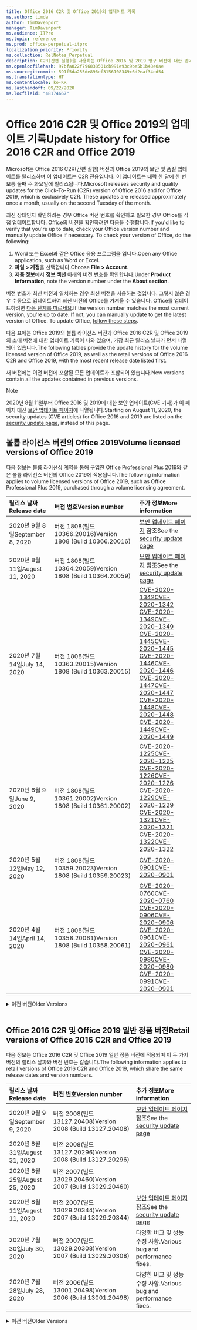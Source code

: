 ```yaml
---
title: Office 2016 C2R 및 Office 2019의 업데이트 기록
ms.author: timda
author: TimDavenport
manager: TimDavenport
ms.audience: ITPro
ms.topic: reference
ms.prod: office-perpetual-itpro
localization_priority: Priority
ms.collection: RelNotes_Perpetual
description: C2R(간편 실행)을 사용하는 Office 2016 및 2019 영구 버전에 대한 업데이트 기록을 IT 전문가에게 제공합니다.
ms.openlocfilehash: 97bfa022f796838501cb991e93c9be5b1b48e0ae
ms.sourcegitcommit: 591f5da255de896ef3156108349c6d2eaf34ed54
ms.translationtype: HT
ms.contentlocale: ko-KR
ms.lasthandoff: 09/22/2020
ms.locfileid: "48174667"
---
```

# <a name="update-history-for-office-2016-c2r-and-office-2019"></a><span data-ttu-id="e74b0-103">Office 2016 C2R 및 Office 2019의 업데이트 기록</span><span class="sxs-lookup"><span data-stu-id="e74b0-103">Update history for Office 2016 C2R and Office 2019</span></span>

<span data-ttu-id="e74b0-p101">Microsoft는 Office 2016 C2R(간편 실행) 버전과 Office 2019의 보안 및 품질 업데이트를 릴리스하며 이 업데이트는 C2R 전용입니다. 이 업데이트는 대략 한 달에 한 번 보통 둘째 주 화요일에 릴리스됩니다.</span><span class="sxs-lookup"><span data-stu-id="e74b0-p101">Microsoft releases security and quality updates for the Click-To-Run (C2R) version of Office 2016 and for Office 2019, which is exclusively C2R. These updates are released approximately once a month, usually on the second Tuesday of the month.</span></span>

<span data-ttu-id="e74b0-p102">최신 상태인지 확인하려는 경우 Office 버전 번호를 확인하고 필요한 경우 Office를 직접 업데이트합니다. Office의 버전을 확인하려면 다음을 수행합니다.</span><span class="sxs-lookup"><span data-stu-id="e74b0-p102">If you'd like to verify that you're up to date, check your Office version number and manually update Office if necessary. To check your version of Office, do the following:</span></span>

  1.    <span data-ttu-id="e74b0-108">Word 또는 Excel과 같은 Office 응용 프로그램을 엽니다.</span><span class="sxs-lookup"><span data-stu-id="e74b0-108">Open any Office application, such as Word or Excel.</span></span>
  2.    <span data-ttu-id="e74b0-109">**파일 > 계정**을 선택합니다.</span><span class="sxs-lookup"><span data-stu-id="e74b0-109">Choose **File > Account**.</span></span>
  3.    <span data-ttu-id="e74b0-110">**제품 정보**에서 **정보 섹션** 아래의 버전 번호를 확인합니다.</span><span class="sxs-lookup"><span data-stu-id="e74b0-110">Under **Product Information**, note the version number under the **About section**.</span></span>

<span data-ttu-id="e74b0-p103">버전 번호가 최신 버전과 일치하는 경우 최신 버전을 사용하는 것입니다. 그렇지 않은 경우 수동으로 업데이트하여 최신 버전의 Office를 가져올 수 있습니다. Office를 업데이트하려면 [다음 단계를 따르세요](https://support.office.com/article/2ab296f3-7f03-43a2-8e50-46de917611c5).</span><span class="sxs-lookup"><span data-stu-id="e74b0-p103">If the version number matches the most current version, you're up to date. If not, you can manually update to get the latest version of Office. To update Office, [follow these steps](https://support.office.com/article/2ab296f3-7f03-43a2-8e50-46de917611c5).</span></span>


<span data-ttu-id="e74b0-114">다음 표에는 Office 2019의 볼륨 라이선스 버전과 Office 2016 C2R 및 Office 2019의 소매 버전에 대한 업데이트 기록이 나와 있으며, 가장 최근 릴리스 날짜가 먼저 나열되어 있습니다.</span><span class="sxs-lookup"><span data-stu-id="e74b0-114">The following tables provide the update history for the volume licensed version of Office 2019, as well as the retail versions of Office 2016 C2R and Office 2019, with the most recent release date listed first.</span></span>

<span data-ttu-id="e74b0-115">새 버전에는 이전 버전에 포함된 모든 업데이트가 포함되어 있습니다.</span><span class="sxs-lookup"><span data-stu-id="e74b0-115">New versions contain all the updates contained in previous versions.</span></span>


 > [!NOTE]
> <span data-ttu-id="e74b0-116">2020년 8월 11일부터 Office 2016 및 2019에 대한 보안 업데이트(CVE 기사)가 이 페이지 대신 [ 보안 업데이트 페이지](https://docs.microsoft.com/officeupdates/microsoft365-apps-security-updates)에 나열됩니다.</span><span class="sxs-lookup"><span data-stu-id="e74b0-116">Starting on August 11, 2020, the security updates (CVE articles) for Office 2016 and 2019 are listed on the [security update page](https://docs.microsoft.com/officeupdates/microsoft365-apps-security-updates), instead of this page.</span></span> 


## <a name="volume-licensed-versions-of-office-2019"></a><span data-ttu-id="e74b0-117">볼륨 라이선스 버전의 Office 2019</span><span class="sxs-lookup"><span data-stu-id="e74b0-117">Volume licensed versions of Office 2019</span></span>
<span data-ttu-id="e74b0-118">다음 정보는 볼륨 라이선싱 계약을 통해 구입한 Office Professional Plus 2019와 같은 볼륨 라이선스 버전의 Office 2019에 적용됩니다.</span><span class="sxs-lookup"><span data-stu-id="e74b0-118">The following information applies to volume licensed versions of Office 2019, such as Office Professional Plus 2019, purchased through a volume licensing agreement.</span></span>

[//]: # (VL 테이블 시작 제거 안 함)


|<span data-ttu-id="e74b0-120">**릴리스 날짜**</span><span class="sxs-lookup"><span data-stu-id="e74b0-120">**Release date**</span></span>|<span data-ttu-id="e74b0-121">**버전 번호**</span><span class="sxs-lookup"><span data-stu-id="e74b0-121">**Version number**</span></span>|<span data-ttu-id="e74b0-122">**추가 정보**</span><span class="sxs-lookup"><span data-stu-id="e74b0-122">**More information**</span></span>|
|:-----|:-----|:-----|
|<span data-ttu-id="e74b0-123">2020년 9월 8일</span><span class="sxs-lookup"><span data-stu-id="e74b0-123">September 8, 2020</span></span>|<span data-ttu-id="e74b0-124">버전 1808(빌드 10366.20016)</span><span class="sxs-lookup"><span data-stu-id="e74b0-124">Version 1808 (Build 10366.20016)</span></span>|<span data-ttu-id="e74b0-125">[보안 업데이트 페이지](https://docs.microsoft.com/officeupdates/microsoft365-apps-security-updates) 참조</span><span class="sxs-lookup"><span data-stu-id="e74b0-125">See the [security update page](https://docs.microsoft.com/officeupdates/microsoft365-apps-security-updates)</span></span> |
|<span data-ttu-id="e74b0-126">2020년 8월 11일</span><span class="sxs-lookup"><span data-stu-id="e74b0-126">August 11, 2020</span></span>|<span data-ttu-id="e74b0-127">버전 1808(빌드 10364.20059)</span><span class="sxs-lookup"><span data-stu-id="e74b0-127">Version 1808 (Build 10364.20059)</span></span>|<span data-ttu-id="e74b0-128">[보안 업데이트 페이지](https://docs.microsoft.com/officeupdates/microsoft365-apps-security-updates) 참조</span><span class="sxs-lookup"><span data-stu-id="e74b0-128">See the [security update page](https://docs.microsoft.com/officeupdates/microsoft365-apps-security-updates)</span></span> |
|<span data-ttu-id="e74b0-129">2020년 7월 14일</span><span class="sxs-lookup"><span data-stu-id="e74b0-129">July 14, 2020</span></span>   |<span data-ttu-id="e74b0-130">버전 1808(빌드 10363.20015)</span><span class="sxs-lookup"><span data-stu-id="e74b0-130">Version 1808 (Build 10363.20015)</span></span>  |[<span data-ttu-id="e74b0-131">CVE-2020-1342</span><span class="sxs-lookup"><span data-stu-id="e74b0-131">CVE-2020-1342</span></span>](https://portal.msrc.microsoft.com/en-US/security-guidance/advisory/CVE-2020-1342) <br/>[<span data-ttu-id="e74b0-132">CVE-2020-1349</span><span class="sxs-lookup"><span data-stu-id="e74b0-132">CVE-2020-1349</span></span>](https://portal.msrc.microsoft.com/en-US/security-guidance/advisory/CVE-2020-1349) <br/>[<span data-ttu-id="e74b0-133">CVE-2020-1445</span><span class="sxs-lookup"><span data-stu-id="e74b0-133">CVE-2020-1445</span></span>](https://portal.msrc.microsoft.com/en-US/security-guidance/advisory/CVE-2020-1445) <br/>[<span data-ttu-id="e74b0-134">CVE-2020-1446</span><span class="sxs-lookup"><span data-stu-id="e74b0-134">CVE-2020-1446</span></span>](https://portal.msrc.microsoft.com/en-US/security-guidance/advisory/CVE-2020-1446) <br/>[<span data-ttu-id="e74b0-135">CVE-2020-1447</span><span class="sxs-lookup"><span data-stu-id="e74b0-135">CVE-2020-1447</span></span>](https://portal.msrc.microsoft.com/en-US/security-guidance/advisory/CVE-2020-1447) <br/>[<span data-ttu-id="e74b0-136">CVE-2020-1448</span><span class="sxs-lookup"><span data-stu-id="e74b0-136">CVE-2020-1448</span></span>](https://portal.msrc.microsoft.com/en-US/security-guidance/advisory/CVE-2020-1448) <br/>[<span data-ttu-id="e74b0-137">CVE-2020-1449</span><span class="sxs-lookup"><span data-stu-id="e74b0-137">CVE-2020-1449</span></span>](https://portal.msrc.microsoft.com/en-US/security-guidance/advisory/CVE-2020-1449) <br/>|
|<span data-ttu-id="e74b0-138">2020년 6월 9일</span><span class="sxs-lookup"><span data-stu-id="e74b0-138">June 9, 2020</span></span>   |<span data-ttu-id="e74b0-139">버전 1808(빌드 10361.20002)</span><span class="sxs-lookup"><span data-stu-id="e74b0-139">Version 1808 (Build 10361.20002)</span></span>  |[<span data-ttu-id="e74b0-140">CVE-2020-1225</span><span class="sxs-lookup"><span data-stu-id="e74b0-140">CVE-2020-1225</span></span>](https://portal.msrc.microsoft.com/en-US/security-guidance/advisory/CVE-2020-1225) <br/> [<span data-ttu-id="e74b0-141">CVE-2020-1226</span><span class="sxs-lookup"><span data-stu-id="e74b0-141">CVE-2020-1226</span></span>](https://portal.msrc.microsoft.com/en-US/security-guidance/advisory/CVE-2020-1226) <br/>[<span data-ttu-id="e74b0-142">CVE-2020-1229</span><span class="sxs-lookup"><span data-stu-id="e74b0-142">CVE-2020-1229</span></span>](https://portal.msrc.microsoft.com/en-US/security-guidance/advisory/CVE-2020-1229) <br/>[<span data-ttu-id="e74b0-143">CVE-2020-1321</span><span class="sxs-lookup"><span data-stu-id="e74b0-143">CVE-2020-1321</span></span>](https://portal.msrc.microsoft.com/en-US/security-guidance/advisory/CVE-2020-1321) <br/>[<span data-ttu-id="e74b0-144">CVE-2020-1322</span><span class="sxs-lookup"><span data-stu-id="e74b0-144">CVE-2020-1322</span></span>](https://portal.msrc.microsoft.com/en-US/security-guidance/advisory/CVE-2020-1322) <br/>|
|<span data-ttu-id="e74b0-145">2020년 5월 12일</span><span class="sxs-lookup"><span data-stu-id="e74b0-145">May 12, 2020</span></span>   |<span data-ttu-id="e74b0-146">버전 1808(빌드 10359.20023)</span><span class="sxs-lookup"><span data-stu-id="e74b0-146">Version 1808 (Build 10359.20023)</span></span>  |[<span data-ttu-id="e74b0-147">CVE-2020-0901</span><span class="sxs-lookup"><span data-stu-id="e74b0-147">CVE-2020-0901</span></span>](https://portal.msrc.microsoft.com/en-US/security-guidance/advisory/CVE-2020-0901) <br/> |
|<span data-ttu-id="e74b0-148">2020년 4월 14일</span><span class="sxs-lookup"><span data-stu-id="e74b0-148">April 14, 2020</span></span>   |<span data-ttu-id="e74b0-149">버전 1808(빌드 10358.20061)</span><span class="sxs-lookup"><span data-stu-id="e74b0-149">Version 1808 (Build 10358.20061)</span></span>  |[<span data-ttu-id="e74b0-150">CVE-2020-0760</span><span class="sxs-lookup"><span data-stu-id="e74b0-150">CVE-2020-0760</span></span>](https://portal.msrc.microsoft.com/en-US/security-guidance/advisory/CVE-2020-0760) <br/> [<span data-ttu-id="e74b0-151">CVE-2020-0906</span><span class="sxs-lookup"><span data-stu-id="e74b0-151">CVE-2020-0906</span></span>](https://portal.msrc.microsoft.com/en-US/security-guidance/advisory/CVE-2020-0906) <br/> [<span data-ttu-id="e74b0-152">CVE-2020-0961</span><span class="sxs-lookup"><span data-stu-id="e74b0-152">CVE-2020-0961</span></span>](https://portal.msrc.microsoft.com/en-US/security-guidance/advisory/CVE-2020-0961) <br/> [<span data-ttu-id="e74b0-153">CVE-2020-0980</span><span class="sxs-lookup"><span data-stu-id="e74b0-153">CVE-2020-0980</span></span>](https://portal.msrc.microsoft.com/en-US/security-guidance/advisory/CVE-2020-0980) <br/>[<span data-ttu-id="e74b0-154">CVE-2020-0991</span><span class="sxs-lookup"><span data-stu-id="e74b0-154">CVE-2020-0991</span></span>](https://portal.msrc.microsoft.com/en-US/security-guidance/advisory/CVE-2020-0991) <br/> |


[//]: # (VL TABLE END를 제거하지 마십시오.)

<details>
<summary><span data-ttu-id="e74b0-156">이전 버전</span><span class="sxs-lookup"><span data-stu-id="e74b0-156">Older Versions</span></span></summary>
 

[//]: # (VL 오래된 테이블 시작)을(를) 제거하지 마십시오.


|<span data-ttu-id="e74b0-158">**릴리스 날짜**</span><span class="sxs-lookup"><span data-stu-id="e74b0-158">**Release date**</span></span>|<span data-ttu-id="e74b0-159">**버전 번호**</span><span class="sxs-lookup"><span data-stu-id="e74b0-159">**Version number**</span></span>|<span data-ttu-id="e74b0-160">**추가 정보**</span><span class="sxs-lookup"><span data-stu-id="e74b0-160">**More information**</span></span>|
|:-----|:-----|:-----|
|<span data-ttu-id="e74b0-161">2020년 3월 10일</span><span class="sxs-lookup"><span data-stu-id="e74b0-161">March 10, 2020</span></span>   |<span data-ttu-id="e74b0-162">버전 1808 (빌드 10357.20081)</span><span class="sxs-lookup"><span data-stu-id="e74b0-162">Version 1808 (Build 10357.20081)</span></span>  |[<span data-ttu-id="e74b0-163">CVE-2020-0850</span><span class="sxs-lookup"><span data-stu-id="e74b0-163">CVE-2020-0850</span></span>](https://portal.msrc.microsoft.com/en-US/security-guidance/advisory/CVE-2020-0850) <br/> [<span data-ttu-id="e74b0-164">CVE-2020-0852</span><span class="sxs-lookup"><span data-stu-id="e74b0-164">CVE-2020-0852</span></span>](https://portal.msrc.microsoft.com/en-US/security-guidance/advisory/CVE-2020-0852) <br/> [<span data-ttu-id="e74b0-165">CVE-2020-0892</span><span class="sxs-lookup"><span data-stu-id="e74b0-165">CVE-2020-0892</span></span>](https://portal.msrc.microsoft.com/en-US/security-guidance/advisory/CVE-2020-0892) <br/>  |
|<span data-ttu-id="e74b0-166">2020년 2월 11일</span><span class="sxs-lookup"><span data-stu-id="e74b0-166">February 11, 2020</span></span>   |<span data-ttu-id="e74b0-167">버전 1808 (빌드 10356.20006)</span><span class="sxs-lookup"><span data-stu-id="e74b0-167">Version 1808 (Build 10356.20006)</span></span>  |[<span data-ttu-id="e74b0-168">CVE-2020-0696</span><span class="sxs-lookup"><span data-stu-id="e74b0-168">CVE-2020-0696</span></span>](https://portal.msrc.microsoft.com/en-us/security-guidance/advisory/CVE-2020-0696) <br/> [<span data-ttu-id="e74b0-169">CVE-2020-0759</span><span class="sxs-lookup"><span data-stu-id="e74b0-169">CVE-2020-0759</span></span>](https://portal.msrc.microsoft.com/en-US/security-guidance/advisory/CVE-2020-0759) <br/>  |


[//]: # (VL 오래된 테이블 종료)를 제거하지 마십시오.

</details>


<br/>

## <a name="retail-versions-of-office-2016-c2r-and-office-2019"></a><span data-ttu-id="e74b0-171">Office 2016 C2R 및 Office 2019 일반 정품 버전</span><span class="sxs-lookup"><span data-stu-id="e74b0-171">Retail versions of Office 2016 C2R and Office 2019</span></span>
<span data-ttu-id="e74b0-172">다음 정보는 Office 2016 C2R 및 Office 2019 일반 정품 버전에 적용되며 이 두 가지 버전의 릴리스 날짜와 버전 번호는 같습니다.</span><span class="sxs-lookup"><span data-stu-id="e74b0-172">The following information applies to retail versions of Office 2016 C2R and Office 2019, which share the same release dates and version numbers.</span></span>

[//]: # (VL 테이블 시작 제거 안 함)


|<span data-ttu-id="e74b0-174">**릴리스 날짜**</span><span class="sxs-lookup"><span data-stu-id="e74b0-174">**Release date**</span></span>|<span data-ttu-id="e74b0-175">**버전 번호**</span><span class="sxs-lookup"><span data-stu-id="e74b0-175">**Version number**</span></span>|<span data-ttu-id="e74b0-176">**추가 정보**</span><span class="sxs-lookup"><span data-stu-id="e74b0-176">**More information**</span></span>|
|:-----|:-----|:-----|
|<span data-ttu-id="e74b0-177">2020년 9월 9일</span><span class="sxs-lookup"><span data-stu-id="e74b0-177">September 9, 2020</span></span>|<span data-ttu-id="e74b0-178">버전 2008(빌드 13127.20408)</span><span class="sxs-lookup"><span data-stu-id="e74b0-178">Version 2008 (Build 13127.20408)</span></span>|<span data-ttu-id="e74b0-179">[보안 업데이트 페이지](https://docs.microsoft.com/officeupdates/microsoft365-apps-security-updates) 참조</span><span class="sxs-lookup"><span data-stu-id="e74b0-179">See the [security update page](https://docs.microsoft.com/officeupdates/microsoft365-apps-security-updates)</span></span> |
|<span data-ttu-id="e74b0-180">2020년 8월 31일</span><span class="sxs-lookup"><span data-stu-id="e74b0-180">August 31, 2020</span></span>|<span data-ttu-id="e74b0-181">버전 2008(빌드 13127.20296)</span><span class="sxs-lookup"><span data-stu-id="e74b0-181">Version 2008 (Build 13127.20296)</span></span>| |
|<span data-ttu-id="e74b0-182">2020년 8월 25일</span><span class="sxs-lookup"><span data-stu-id="e74b0-182">August 25, 2020</span></span>|<span data-ttu-id="e74b0-183">버전 2007(빌드 13029.20460)</span><span class="sxs-lookup"><span data-stu-id="e74b0-183">Version 2007 (Build 13029.20460)</span></span>| |
|<span data-ttu-id="e74b0-184">2020년 8월 11일</span><span class="sxs-lookup"><span data-stu-id="e74b0-184">August 11, 2020</span></span>|<span data-ttu-id="e74b0-185">버전 2007(빌드 13029.20344)</span><span class="sxs-lookup"><span data-stu-id="e74b0-185">Version 2007 (Build 13029.20344)</span></span>|<span data-ttu-id="e74b0-186">[보안 업데이트 페이지](https://docs.microsoft.com/officeupdates/microsoft365-apps-security-updates) 참조</span><span class="sxs-lookup"><span data-stu-id="e74b0-186">See the [security update page](https://docs.microsoft.com/officeupdates/microsoft365-apps-security-updates)</span></span> |
|<span data-ttu-id="e74b0-187">2020년 7월 30일</span><span class="sxs-lookup"><span data-stu-id="e74b0-187">July 30, 2020</span></span>|<span data-ttu-id="e74b0-188">버전 2007(빌드 13029.20308)</span><span class="sxs-lookup"><span data-stu-id="e74b0-188">Version 2007 (Build 13029.20308)</span></span>  |<span data-ttu-id="e74b0-189">다양한 버그 및 성능 수정 사항.</span><span class="sxs-lookup"><span data-stu-id="e74b0-189">Various bug and performance fixes.</span></span>  <br/>  |
|<span data-ttu-id="e74b0-190">2020년 7월 28일</span><span class="sxs-lookup"><span data-stu-id="e74b0-190">July 28, 2020</span></span>|<span data-ttu-id="e74b0-191">버전 2006(빌드 13001.20498)</span><span class="sxs-lookup"><span data-stu-id="e74b0-191">Version 2006 (Build 13001.20498)</span></span>  |<span data-ttu-id="e74b0-192">다양한 버그 및 성능 수정 사항.</span><span class="sxs-lookup"><span data-stu-id="e74b0-192">Various bug and performance fixes.</span></span>  <br/>  |


[//]: # (VL 테이블 시작 제거 안 함)

<details>
<summary><span data-ttu-id="e74b0-194">이전 버전</span><span class="sxs-lookup"><span data-stu-id="e74b0-194">Older Versions</span></span></summary>
 

[//]: # (VL 테이블 시작 제거 안 함)


|<span data-ttu-id="e74b0-196">**릴리스 날짜**</span><span class="sxs-lookup"><span data-stu-id="e74b0-196">**Release date**</span></span>|<span data-ttu-id="e74b0-197">**버전 번호**</span><span class="sxs-lookup"><span data-stu-id="e74b0-197">**Version number**</span></span>|<span data-ttu-id="e74b0-198">**추가 정보**</span><span class="sxs-lookup"><span data-stu-id="e74b0-198">**More information**</span></span>|
|:-----|:-----|:-----|
|<span data-ttu-id="e74b0-199">2020년 7월 14일</span><span class="sxs-lookup"><span data-stu-id="e74b0-199">July 14, 2020</span></span>|<span data-ttu-id="e74b0-200">버전 2006(빌드 13001.20384)</span><span class="sxs-lookup"><span data-stu-id="e74b0-200">Version 2006 (Build 13001.20384)</span></span>  |[<span data-ttu-id="e74b0-201">CVE-2020-1342</span><span class="sxs-lookup"><span data-stu-id="e74b0-201">CVE-2020-1342</span></span>](https://portal.msrc.microsoft.com/en-US/security-guidance/advisory/CVE-2020-1342) <br/>[<span data-ttu-id="e74b0-202">CVE-2020-1349</span><span class="sxs-lookup"><span data-stu-id="e74b0-202">CVE-2020-1349</span></span>](https://portal.msrc.microsoft.com/en-US/security-guidance/advisory/CVE-2020-1349) <br/>[<span data-ttu-id="e74b0-203">CVE-2020-1445</span><span class="sxs-lookup"><span data-stu-id="e74b0-203">CVE-2020-1445</span></span>](https://portal.msrc.microsoft.com/en-US/security-guidance/advisory/CVE-2020-1445) <br/>[<span data-ttu-id="e74b0-204">CVE-2020-1446</span><span class="sxs-lookup"><span data-stu-id="e74b0-204">CVE-2020-1446</span></span>](https://portal.msrc.microsoft.com/en-US/security-guidance/advisory/CVE-2020-1446) <br/>[<span data-ttu-id="e74b0-205">CVE-2020-1447</span><span class="sxs-lookup"><span data-stu-id="e74b0-205">CVE-2020-1447</span></span>](https://portal.msrc.microsoft.com/en-US/security-guidance/advisory/CVE-2020-1447) <br/>[<span data-ttu-id="e74b0-206">CVE-2020-1449</span><span class="sxs-lookup"><span data-stu-id="e74b0-206">CVE-2020-1449</span></span>](https://portal.msrc.microsoft.com/en-US/security-guidance/advisory/CVE-2020-1449) <br/>[<span data-ttu-id="e74b0-207">CVE-2020-1458</span><span class="sxs-lookup"><span data-stu-id="e74b0-207">CVE-2020-1458</span></span>](https://portal.msrc.microsoft.com/en-US/security-guidance/advisory/CVE-2020-1458) <br/>|
|<span data-ttu-id="e74b0-208">2020년 6월 30일</span><span class="sxs-lookup"><span data-stu-id="e74b0-208">June 30, 2020</span></span>|<span data-ttu-id="e74b0-209">버전 2006(빌드 13001.20266)</span><span class="sxs-lookup"><span data-stu-id="e74b0-209">Version 2006 (Build 13001.20266)</span></span>  |<span data-ttu-id="e74b0-210">다양한 버그 및 성능 수정 사항.</span><span class="sxs-lookup"><span data-stu-id="e74b0-210">Various bug and performance fixes.</span></span>  <br/>  |
|<span data-ttu-id="e74b0-211">2020년 6월 24일</span><span class="sxs-lookup"><span data-stu-id="e74b0-211">June 24, 2020</span></span>|<span data-ttu-id="e74b0-212">버전 2005(빌드 12827.20470)</span><span class="sxs-lookup"><span data-stu-id="e74b0-212">Version 2005 (Build 12827.20470)</span></span>  |<span data-ttu-id="e74b0-213">다양한 버그 및 성능 수정 사항.</span><span class="sxs-lookup"><span data-stu-id="e74b0-213">Various bug and performance fixes.</span></span>  <br/>  |
|<span data-ttu-id="e74b0-214">2020년 6월 9일</span><span class="sxs-lookup"><span data-stu-id="e74b0-214">June 9, 2020</span></span>|<span data-ttu-id="e74b0-215">버전 2005(빌드 12827.20336)</span><span class="sxs-lookup"><span data-stu-id="e74b0-215">Version 2005 (Build 12827.20336)</span></span>  |[<span data-ttu-id="e74b0-216">CVE-2020-1225</span><span class="sxs-lookup"><span data-stu-id="e74b0-216">CVE-2020-1225</span></span>](https://portal.msrc.microsoft.com/en-US/security-guidance/advisory/CVE-2020-1225)  <br/> [<span data-ttu-id="e74b0-217">CVE-2020-1226</span><span class="sxs-lookup"><span data-stu-id="e74b0-217">CVE-2020-1226</span></span>](https://portal.msrc.microsoft.com/en-US/security-guidance/advisory/CVE-2020-1226)  <br/> [<span data-ttu-id="e74b0-218">CVE-2020-1229</span><span class="sxs-lookup"><span data-stu-id="e74b0-218">CVE-2020-1229</span></span>](https://portal.msrc.microsoft.com/en-US/security-guidance/advisory/CVE-2020-1229)  <br/> [<span data-ttu-id="e74b0-219">CVE-2020-1321</span><span class="sxs-lookup"><span data-stu-id="e74b0-219">CVE-2020-1321</span></span>](https://portal.msrc.microsoft.com/en-US/security-guidance/advisory/CVE-2020-1321)  <br/> [<span data-ttu-id="e74b0-220">CVE-2020-1322</span><span class="sxs-lookup"><span data-stu-id="e74b0-220">CVE-2020-1322</span></span>](https://portal.msrc.microsoft.com/en-US/security-guidance/advisory/CVE-2020-1322)  <br/>|
|<span data-ttu-id="e74b0-221">2020년 6월 2일</span><span class="sxs-lookup"><span data-stu-id="e74b0-221">June 2, 2020</span></span>|<span data-ttu-id="e74b0-222">버전 2005(빌드 12827.20268)</span><span class="sxs-lookup"><span data-stu-id="e74b0-222">Version 2005 (Build 12827.20268)</span></span>  |<span data-ttu-id="e74b0-223">다양한 버그 및 성능 수정 사항.</span><span class="sxs-lookup"><span data-stu-id="e74b0-223">Various bug and performance fixes.</span></span>  <br/>  |
|<span data-ttu-id="e74b0-224">2020년 5월 21일</span><span class="sxs-lookup"><span data-stu-id="e74b0-224">May 21, 2020</span></span>|<span data-ttu-id="e74b0-225">버전 2004(빌드 12730.20352)</span><span class="sxs-lookup"><span data-stu-id="e74b0-225">Version 2004 (Build 12730.20352)</span></span>  |<span data-ttu-id="e74b0-226">다양한 버그 및 성능 수정 사항.</span><span class="sxs-lookup"><span data-stu-id="e74b0-226">Various bug and performance fixes.</span></span>  <br/>  |
|<span data-ttu-id="e74b0-227">2020년 5월 12일</span><span class="sxs-lookup"><span data-stu-id="e74b0-227">May 12, 2020</span></span>|<span data-ttu-id="e74b0-228">버전 2004(버전 12730.20270)</span><span class="sxs-lookup"><span data-stu-id="e74b0-228">Version 2004 (Build 12730.20270)</span></span>  |[<span data-ttu-id="e74b0-229">CVE-2020-0901</span><span class="sxs-lookup"><span data-stu-id="e74b0-229">CVE-2020-0901</span></span>](https://portal.msrc.microsoft.com/en-US/security-guidance/advisory/CVE-2020-0901)  <br/>  |
|<span data-ttu-id="e74b0-230">2020년 5월 4일</span><span class="sxs-lookup"><span data-stu-id="e74b0-230">May 4, 2020</span></span>|<span data-ttu-id="e74b0-231">버전 2004(빌드 12730.20250)</span><span class="sxs-lookup"><span data-stu-id="e74b0-231">Version 2004 (Build 12730.20250)</span></span>  |[<span data-ttu-id="e74b0-232">링크</span><span class="sxs-lookup"><span data-stu-id="e74b0-232">Link</span></span>](https://support.microsoft.com/office/excel-word-powerpoint-file-becomes-corrupt-when-opening-a-file-that-contains-a-vba-project-or-after-enabling-a-macro-in-an-open-file-ad6ee6ca-db23-4614-a403-282821eb99f6?ui=en-us&rs=en-us&ad=us)<br/>  |
|<span data-ttu-id="e74b0-233">2020년 4월 29일</span><span class="sxs-lookup"><span data-stu-id="e74b0-233">April 29, 2020</span></span>|<span data-ttu-id="e74b0-234">버전 2004(빌드 12730.20236)</span><span class="sxs-lookup"><span data-stu-id="e74b0-234">Version 2004 (Build 12730.20236)</span></span>  |<span data-ttu-id="e74b0-235">다양한 버그 및 성능 수정 사항.</span><span class="sxs-lookup"><span data-stu-id="e74b0-235">Various bug and performance fixes.</span></span> <br/>  |
|<span data-ttu-id="e74b0-236">2020년 4월 15일</span><span class="sxs-lookup"><span data-stu-id="e74b0-236">April 15, 2020</span></span>|<span data-ttu-id="e74b0-237">버전 2003(빌드 12624.20466)</span><span class="sxs-lookup"><span data-stu-id="e74b0-237">Version 2003 (Build 12624.20466)</span></span>  |<span data-ttu-id="e74b0-238">다양한 버그 및 성능 수정 사항.</span><span class="sxs-lookup"><span data-stu-id="e74b0-238">Various bug and performance fixes.</span></span> <br/>  |
|<span data-ttu-id="e74b0-239">2020년 4월 14일</span><span class="sxs-lookup"><span data-stu-id="e74b0-239">April 14, 2020</span></span>|<span data-ttu-id="e74b0-240">버전 2003(빌드 12624.20442)</span><span class="sxs-lookup"><span data-stu-id="e74b0-240">Version 2003 (Build 12624.20442)</span></span>  |[<span data-ttu-id="e74b0-241">CVE-2020-0760</span><span class="sxs-lookup"><span data-stu-id="e74b0-241">CVE-2020-0760</span></span>](https://portal.msrc.microsoft.com/en-US/security-guidance/advisory/CVE-2020-0760) <br/> [<span data-ttu-id="e74b0-242">CVE-2020-0906</span><span class="sxs-lookup"><span data-stu-id="e74b0-242">CVE-2020-0906</span></span>](https://portal.msrc.microsoft.com/en-US/security-guidance/advisory/CVE-2020-0906) <br/> [<span data-ttu-id="e74b0-243">CVE-2020-0961</span><span class="sxs-lookup"><span data-stu-id="e74b0-243">CVE-2020-0961</span></span>](https://portal.msrc.microsoft.com/en-US/security-guidance/advisory/CVE-2020-0961) <br/> [<span data-ttu-id="e74b0-244">CVE-2020-0979</span><span class="sxs-lookup"><span data-stu-id="e74b0-244">CVE-2020-0979</span></span>](https://portal.msrc.microsoft.com/en-US/security-guidance/advisory/CVE-2020-0979) <br/> [<span data-ttu-id="e74b0-245">CVE-2020-0980</span><span class="sxs-lookup"><span data-stu-id="e74b0-245">CVE-2020-0980</span></span>](https://portal.msrc.microsoft.com/en-US/security-guidance/advisory/CVE-2020-0980) <br/>[<span data-ttu-id="e74b0-246">CVE-2020-0991</span><span class="sxs-lookup"><span data-stu-id="e74b0-246">CVE-2020-0991</span></span>](https://portal.msrc.microsoft.com/en-US/security-guidance/advisory/CVE-2020-0991) <br/> |
|<span data-ttu-id="e74b0-247">2020년 3월 31일</span><span class="sxs-lookup"><span data-stu-id="e74b0-247">March 31, 2020</span></span>|<span data-ttu-id="e74b0-248">버전 2003(빌드 12624.20382)</span><span class="sxs-lookup"><span data-stu-id="e74b0-248">Version 2003 (Build 12624.20382)</span></span>  |<span data-ttu-id="e74b0-249">다양한 버그 및 성능 수정 사항.</span><span class="sxs-lookup"><span data-stu-id="e74b0-249">Various bug and performance fixes.</span></span> <br/>  |
|<span data-ttu-id="e74b0-250">2020년 3월 25일</span><span class="sxs-lookup"><span data-stu-id="e74b0-250">March 25, 2020</span></span>|<span data-ttu-id="e74b0-251">버전 2003 (빌드 12624.20320)</span><span class="sxs-lookup"><span data-stu-id="e74b0-251">Version 2003 (Build 12624.20320)</span></span>  |<span data-ttu-id="e74b0-252">다양한 버그 및 성능 수정 사항.</span><span class="sxs-lookup"><span data-stu-id="e74b0-252">Various bug and performance fixes.</span></span> <br/>  |
|<span data-ttu-id="e74b0-253">2020년 3월 10일</span><span class="sxs-lookup"><span data-stu-id="e74b0-253">March 10, 2020</span></span>|<span data-ttu-id="e74b0-254">버전 2002 (빌드 12527.20278)</span><span class="sxs-lookup"><span data-stu-id="e74b0-254">Version 2002 (Build 12527.20278)</span></span>  |[<span data-ttu-id="e74b0-255">CVE-2020-0850</span><span class="sxs-lookup"><span data-stu-id="e74b0-255">CVE-2020-0850</span></span>](https://portal.msrc.microsoft.com/en-US/security-guidance/advisory/CVE-2020-0850) <br/> [<span data-ttu-id="e74b0-256">CVE-2020-0851</span><span class="sxs-lookup"><span data-stu-id="e74b0-256">CVE-2020-0851</span></span>](https://portal.msrc.microsoft.com/en-US/security-guidance/advisory/CVE-2020-0851) <br/> [<span data-ttu-id="e74b0-257">CVE-2020-0855</span><span class="sxs-lookup"><span data-stu-id="e74b0-257">CVE-2020-0855</span></span>](https://portal.msrc.microsoft.com/en-US/security-guidance/advisory/CVE-2020-0855) <br/> [<span data-ttu-id="e74b0-258">CVE-2020-0892</span><span class="sxs-lookup"><span data-stu-id="e74b0-258">CVE-2020-0892</span></span>](https://portal.msrc.microsoft.com/en-US/security-guidance/advisory/CVE-2020-0892) <br/>  |
|<span data-ttu-id="e74b0-259">2020년 3월 1일</span><span class="sxs-lookup"><span data-stu-id="e74b0-259">March 1, 2020</span></span>   |<span data-ttu-id="e74b0-260">버전 2002 (빌드 12527.20242)</span><span class="sxs-lookup"><span data-stu-id="e74b0-260">Version 2002 (Build 12527.20242)</span></span>  |<span data-ttu-id="e74b0-261">타사 응용 프로그램에서 Outlook에서 전자 메일을 보낼 수 없는 문제를 해결합니다.</span><span class="sxs-lookup"><span data-stu-id="e74b0-261">Addresses an issue that caused third party applications to be unable to send email from Outlook.</span></span> <br/>  |


[//]: # (VL 테이블 종료제거 안 함)


</details>






